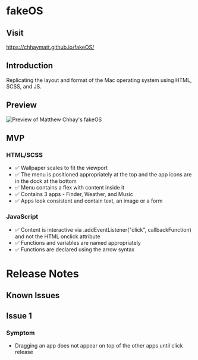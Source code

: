 # fakeOS
## Visit
https://chhaymatt.github.io/fakeOS/

## Introduction
Replicating the layout and format of the Mac operating system using HTML, SCSS, and JS.

## Preview
![Preview of Matthew Chhay's fakeOS](https://i.imgur.com/q50wJeP.png)

## MVP
### HTML/SCSS
- ✅ Wallpaper scales to fit the viewport
- ✅ The menu is positioned appropriately at the top and the app icons are in the dock at the bottom
- ✅ Menu contains a flex with content inside it
- ✅ Contains 3 apps - Finder, Weather, and Music
- ✅ Apps look consistent and contain text, an image or a form
### JavaScript
- ✅ Content is interactive via .addEventListener("click", callbackFunction) and not the HTML onclick attribute
- ✅ Functions and variables are named appropriately
- ✅ Functions are declared using the arrow syntax

# Release Notes
## Known Issues
## Issue 1
### Symptom
- Dragging an app does not appear on top of the other apps until click release